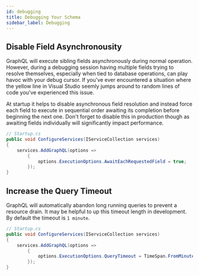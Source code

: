 ```yaml
---
id: debugging
title: Debugging Your Schema
sidebar_label: Debugging
---
```


## Disable Field Asynchronousity

GraphQL will execute sibling fields asynchronously during normal operation. However, during a debugging session having multiple fields trying to resolve themselves, especially when tied to database operations, can play havoc with your debug cursor. If you've ever encountered a situation where the yellow line in Visual Studio seemly jumps around to random lines of code you've experienced this issue.

At startup it helps to disable asynchronous field resolution and instead force each field to execute in sequential order awaiting its completion before beginning the next one. Don't forget to disable this in production though as awaiting fields individually will significantly impact performance.

```csharp
// Startup.cs
public void ConfigureServices(IServiceCollection services)
{
    services.AddGraphQL(options =>
        {
            options.ExecutionOptions.AwaitEachRequestedField = true;
        });
}
```

## Increase the Query Timeout

GraphQL will automatically abandon long running queries to prevent a resource drain. It may be helpful to up this timeout length in development. By default the timeout is `1 minute`.

```csharp
// Startup.cs
public void ConfigureServices(IServiceCollection services)
{
    services.AddGraphQL(options =>
        {
            options.ExecutionOptions.QueryTimeout = TimeSpan.FromMinutes(30);
        });
}
```
